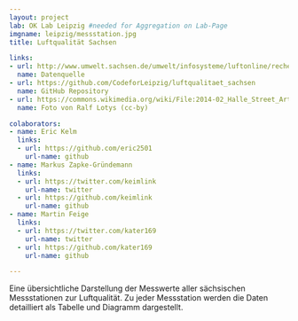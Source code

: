 ```yaml
---
layout: project
lab: OK Lab Leipzig #needed for Aggregation on Lab-Page
imgname: leipzig/messstation.jpg
title: Luftqualität Sachsen

links:
- url: http://www.umwelt.sachsen.de/umwelt/infosysteme/luftonline/recherche.aspx
  name: Datenquelle
- url: https://github.com/CodeforLeipzig/luftqualitaet_sachsen
  name: GitHub Repository
- url: https://commons.wikimedia.org/wiki/File:2014-02_Halle_Street_Art_89.jpg
  name: Foto von Ralf Lotys (cc-by)

colaborators:
- name: Eric Kelm
  links:
  - url: https://github.com/eric2501
    url-name: github
- name: Markus Zapke-Gründemann
  links:
  - url: https://twitter.com/keimlink
    url-name: twitter
  - url: https://github.com/keimlink
    url-name: github
- name: Martin Feige
  links:
  - url: https://twitter.com/kater169
    url-name: twitter
  - url: https://github.com/kater169
    url-name: github

---
```


Eine übersichtliche Darstellung der Messwerte aller sächsischen Messstationen zur Luftqualität. Zu jeder Messstation werden die Daten detailliert als Tabelle und Diagramm dargestellt.

